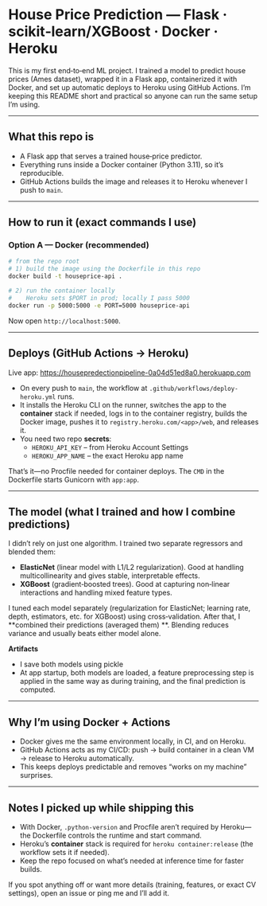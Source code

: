 # House Price Prediction — Flask · scikit‑learn/XGBoost · Docker · Heroku

This is my first end‑to‑end ML project. I trained a model to predict house prices (Ames dataset), wrapped it in a Flask app, containerized it with Docker, and set up automatic deploys to Heroku using GitHub Actions. I’m keeping this README short and practical so anyone can run the same setup I’m using.

---

## What this repo is

- A Flask app that serves a trained house‑price predictor.
- Everything runs inside a Docker container (Python 3.11), so it’s reproducible.
- GitHub Actions builds the image and releases it to Heroku whenever I push to `main`.

---

## How to run it (exact commands I use)

### Option A — Docker (recommended)

```bash
# from the repo root
# 1) build the image using the Dockerfile in this repo
docker build -t houseprice-api .

# 2) run the container locally
#    Heroku sets $PORT in prod; locally I pass 5000
docker run -p 5000:5000 -e PORT=5000 houseprice-api
```

Now open `http://localhost:5000`.

---

## Deploys (GitHub Actions → Heroku)
Live app: https://housepredectionpipeline-0a04d51ed8a0.herokuapp.com
- On every push to `main`, the workflow at `.github/workflows/deploy-heroku.yml` runs.
- It installs the Heroku CLI on the runner, switches the app to the **container** stack if needed, logs in to the container registry, builds the Docker image, pushes it to `registry.heroku.com/<app>/web`, and releases it.
- You need two repo **secrets**:
  - `HEROKU_API_KEY` – from Heroku Account Settings
  - `HEROKU_APP_NAME` – the exact Heroku app name

That’s it—no Procfile needed for container deploys. The `CMD` in the Dockerfile starts Gunicorn with `app:app`.

---

## The model (what I trained and how I combine predictions)

I didn’t rely on just one algorithm. I trained two separate regressors and blended them:

- **ElasticNet** (linear model with L1/L2 regularization). Good at handling multicollinearity and gives stable, interpretable effects.
- **XGBoost** (gradient‑boosted trees). Good at capturing non‑linear interactions and handling mixed feature types.

I tuned each model separately (regularization for ElasticNet; learning rate, depth, estimators, etc. for XGBoost) using cross‑validation. After that, I **combined their predictions (averaged them) **. Blending reduces variance and usually beats either model alone.

**Artifacts**

- I save both models using pickle
- At app startup, both models are loaded, a feature preprocessing step is applied in the same way as during training, and the final prediction is computed.
---

## Why I’m using Docker + Actions

- Docker gives me the same environment locally, in CI, and on Heroku.
- GitHub Actions acts as my CI/CD: push → build container in a clean VM → release to Heroku automatically.
- This keeps deploys predictable and removes “works on my machine” surprises.

---

## Notes I picked up while shipping this

- With Docker, `.python-version` and Procfile aren’t required by Heroku—the Dockerfile controls the runtime and start command.
- Heroku’s **container** stack is required for `heroku container:release` (the workflow sets it if needed).
- Keep the repo focused on what’s needed at inference time for faster builds.

If you spot anything off or want more details (training, features, or exact CV settings), open an issue or ping me and I’ll add it.

